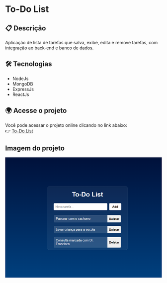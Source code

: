 # To-Do List

## 📋 Descrição

Aplicação de lista de tarefas que salva, exibe, edita e remove tarefas, com integração ao back-end e banco de dados.

## 🛠️ Tecnologias

- NodeJs
- MongoDB
- ExpressJs
- ReactJs

## 🌍 Acesse o projeto

Você pode acessar o projeto online clicando no link abaixo:  
👉  [To-Do List](https://to-do-list-liedson.vercel.app)

## Imagem do projeto
   
![Screenshot do site](./frontEnd/src/assets/imagemSite.png)

